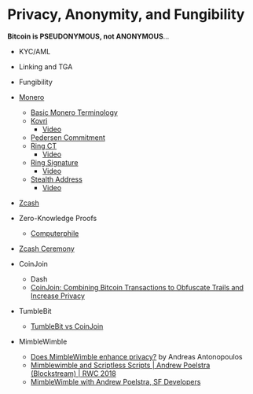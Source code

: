 # Privacy, Anonymity, and Fungibility
**Bitcoin is PSEUDONYMOUS, not ANONYMOUS**...
* KYC/AML
* Linking and TGA
* Fungibility
* [Monero](https://getmonero.org/resources/about/)
    * [Basic Monero Terminology](https://getmonero.org/resources/moneropedia/)
    * [Kovri](https://getmonero.org/resources/moneropedia/kovri.html)
      * [Video](https://www.youtube.com/watch?v=cxgbLI6IZGs)
    * [Pedersen Commitment](https://getmonero.org/resources/moneropedia/pedersen-commitment.html)
    * [Ring CT](https://getmonero.org/resources/moneropedia/ringCT.html)
      * [Video](https://www.youtube.com/watch?v=M3AHp9KgTkQ&t=2s)
    * [Ring Signature](https://getmonero.org/resources/moneropedia/ringsignatures.html)
      * [Video](https://www.youtube.com/watch?v=zHN_B_H_fCs)
    * [Stealth Address](https://getmonero.org/resources/moneropedia/stealthaddress.html)
      * [Video](https://www.youtube.com/watch?v=bWst278J8NA)

* [Zcash](https://z.cash/)
 * Zero-Knowledge Proofs
   * [Computerphile](https://www.youtube.com/watch?v=HUs1bH85X9I)
 * [Zcash Ceremony](https://blog.z.cash/the-design-of-the-ceremony/)
* CoinJoin
   * Dash
   * [CoinJoin: Combining Bitcoin Transactions to Obfuscate Trails and Increase Privacy](https://bitcoinmagazine.com/articles/coinjoin-combining-bitcoin-transactions-to-obfuscate-trails-and-increase-privacy-1465235087/)
* TumbleBit
   * [TumbleBit vs CoinJoin](https://medium.com/@nopara73/tumblebit-vs-coinjoin-15e5a7d58e3)
* MimbleWimble
   * [Does MimbleWimble enhance privacy?](https://www.youtube.com/watch?v=paOAgR3LuGI) by Andreas Antonopoulos
   * [Mimblewimble and Scriptless Scripts | Andrew Poelstra (Blockstream) | RWC 2018](https://www.youtube.com/watch?v=ovCBT1gyk9c&t=672s)
   * [MimbleWimble with Andrew Poelstra, SF Developers](https://www.youtube.com/watch?v=aHTRlbCaUyM&t=1847s)
